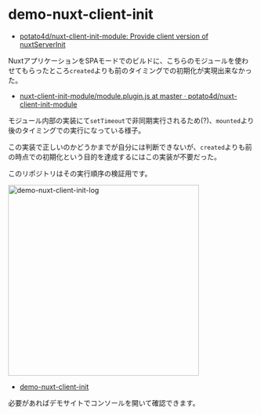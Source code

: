 # demo-nuxt-client-init

* [potato4d/nuxt\-client\-init\-module: Provide client version of nuxtServerInit](https://github.com/potato4d/nuxt-client-init-module)

NuxtアプリケーションをSPAモードでのビルドに、こちらのモジュールを使わせてもらったところ`created`よりも前のタイミングでの初期化が実現出来なかった。

* [nuxt\-client\-init\-module/module\.plugin\.js at master · potato4d/nuxt\-client\-init\-module](https://github.com/potato4d/nuxt-client-init-module/blob/master/lib/module.plugin.js#L3)

モジュール内部の実装にて`setTimeout`で非同期実行されるため(?)、`mounted`より後のタイミングでの実行になっている様子。

この実装で正しいのかどうかまでが自分には判断できないが、`created`よりも前の時点での初期化という目的を達成するにはこの実装が不要だった。

このリポジトリはその実行順序の検証用です。

<img width="389" alt="demo-nuxt-client-init-log" src="https://user-images.githubusercontent.com/370508/57179771-54f8a880-6ebc-11e9-9254-cd30e4047644.png">

* [demo\-nuxt\-client\-init](https://44uk.github.io/demo-nuxt-client-init/)

必要があればデモサイトでコンソールを開いて確認できます。

